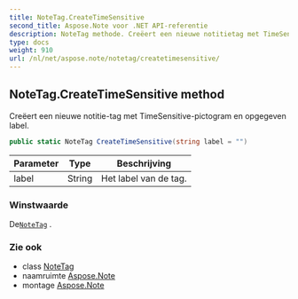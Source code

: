 ```yaml
---
title: NoteTag.CreateTimeSensitive
second_title: Aspose.Note voor .NET API-referentie
description: NoteTag methode. Creëert een nieuwe notitietag met TimeSensitivepictogram en opgegeven label.
type: docs
weight: 910
url: /nl/net/aspose.note/notetag/createtimesensitive/
---
```

## NoteTag.CreateTimeSensitive method

Creëert een nieuwe notitie-tag met TimeSensitive-pictogram en opgegeven label.

```csharp
public static NoteTag CreateTimeSensitive(string label = "")
```

| Parameter | Type | Beschrijving |
| --- | --- | --- |
| label | String | Het label van de tag. |

### Winstwaarde

De[`NoteTag`](../) .

### Zie ook

* class [NoteTag](../)
* naamruimte [Aspose.Note](../../notetag/)
* montage [Aspose.Note](../../../)



